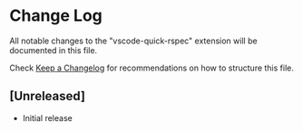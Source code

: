 # Change Log
All notable changes to the "vscode-quick-rspec" extension will be documented in this file.

Check [Keep a Changelog](http://keepachangelog.com/) for recommendations on how to structure this file.

## [Unreleased]
- Initial release